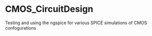 # CMOS_CircuitDesign
Testing and using the ngspice for various SPICE simulations of CMOS confogurations
